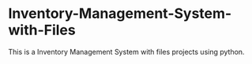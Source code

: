 # Inventory-Management-System-with-Files
This is a Inventory Management System with files projects using python.
